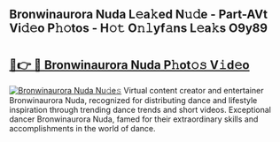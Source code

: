 ## Bronwinaurora Nuda L𝚎a𝚔ed N𝚞𝚍e - Part-AVt Vi𝚍𝚎o P𝚑𝚘tos - H𝚘𝚝 O𝚗𝚕yf𝚊ns L𝚎a𝚔s O9y89

# <h2><a href="http://kf3ri48.oniu.top/?m=Bronwinaurora+Nuda">🔗👉 🔴 Bronwinaurora Nuda P𝚑ot𝚘𝚜 V𝚒d𝚎o</a></h2>

[![Bronwinaurora Nuda Nu𝚍e𝚜](https://i.imgur.com/0qMVB7G.gif)](http://kf3ri48.oniu.top/?m=Bronwinaurora+Nuda)
Virtual content creator and entertainer Bronwinaurora Nuda, recognized for distributing dance and lifestyle inspiration through trending dance trends and short videos. Exceptional dancer Bronwinaurora Nuda, famed for their extraordinary skills and accomplishments in the world of dance.  
